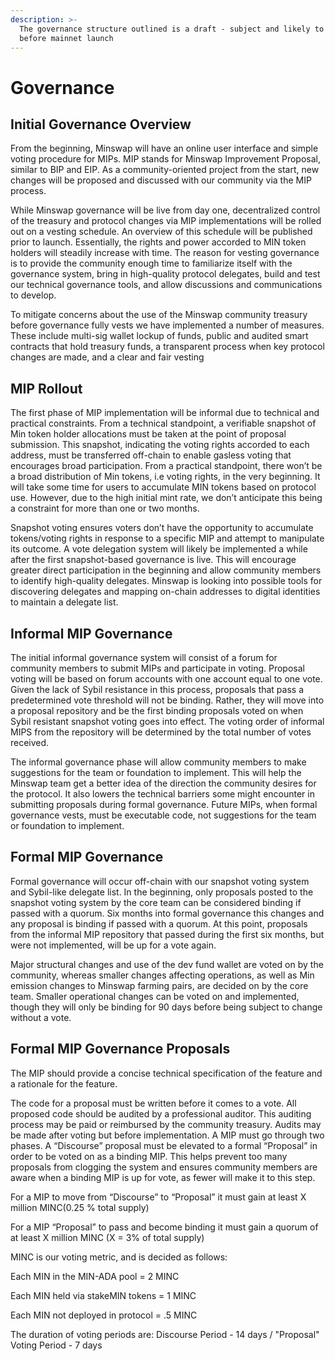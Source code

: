 ```yaml
---
description: >-
  The governance structure outlined is a draft - subject and likely to change
  before mainnet launch
---
```


# Governance

## Initial Governance Overview

From the beginning, Minswap will have an online user interface and simple voting procedure for MIPs. MIP stands for Minswap Improvement Proposal, similar to BIP and EIP. As a community-oriented project from the start, new changes will be proposed and discussed with our community via the MIP process.

While Minswap governance will be live from day one, decentralized control of the treasury and protocol changes via MIP implementations will be rolled out on a vesting schedule. An overview of this schedule will be published prior to launch. Essentially, the rights and power accorded to MIN token holders will steadily increase with time. The reason for vesting governance is to provide the community enough time to familiarize itself with the governance system, bring in high-quality protocol delegates, build and test our technical governance tools, and allow discussions and communications to develop.

To mitigate concerns about the use of the Minswap community treasury before governance fully vests we have implemented a number of measures. These include multi-sig wallet lockup of funds, public and audited smart contracts that hold treasury funds, a transparent process when key protocol changes are made, and a clear and fair vesting

## MIP Rollout

The first phase of MIP implementation will be informal due to technical and practical constraints. From a technical standpoint, a verifiable snapshot of Min token holder allocations must be taken at the point of proposal submission. This snapshot, indicating the voting rights accorded to each address, must be transferred off-chain to enable gasless voting that encourages broad participation. From a practical standpoint, there won’t be a broad distribution of Min tokens, i.e voting rights, in the very beginning. It will take some time for users to accumulate MIN tokens based on protocol use. However, due to the high initial mint rate, we don’t anticipate this being a constraint for more than one or two months.

Snapshot voting ensures voters don’t have the opportunity to accumulate tokens/voting rights in response to a specific MIP and attempt to manipulate its outcome. A vote delegation system will likely be implemented a while after the first snapshot-based governance is live. This will encourage greater direct participation in the beginning and allow community members to identify high-quality delegates. Minswap is looking into possible tools for discovering delegates and mapping on-chain addresses to digital identities to maintain a delegate list.

## Informal MIP Governance

The initial informal governance system will consist of a forum for community members to submit MIPs and participate in voting. Proposal voting will be based on forum accounts with one account equal to one vote. Given the lack of Sybil resistance in this process, proposals that pass a predetermined vote threshold will not be binding. Rather, they will move into a proposal repository and be the first binding proposals voted on when Sybil resistant snapshot voting goes into effect. The voting order of informal MIPS from the repository will be determined by the total number of votes received.

The informal governance phase will allow community members to make suggestions for the team or foundation to implement. This will help the Minswap team get a better idea of the direction the community desires for the protocol. It also lowers the technical barriers some might encounter in submitting proposals during formal governance. Future MIPs, when formal governance vests, must be executable code, not suggestions for the team or foundation to implement.

## Formal MIP Governance

Formal governance will occur off-chain with our snapshot voting system and Sybil-like delegate list. In the beginning, only proposals posted to the snapshot voting system by the core team can be considered binding if passed with a quorum. Six months into formal governance this changes and any proposal is binding if passed with a quorum. At this point, proposals from the informal MIP repository that passed during the first six months, but were not implemented, will be up for a vote again.

Major structural changes and use of the dev fund wallet are voted on by the community, whereas smaller changes affecting operations, as well as Min emission changes to Minswap farming pairs, are decided on by the core team. Smaller operational changes can be voted on and implemented, though they will only be binding for 90 days before being subject to change without a vote.

## Formal MIP Governance Proposals

The MIP should provide a concise technical specification of the feature and a rationale for the feature.

The code for a proposal must be written before it comes to a vote. All proposed code should be audited by a professional auditor. This auditing process may be paid or reimbursed by the community treasury. Audits may be made after voting but before implementation. A MIP must go through two phases. A “Discourse” proposal must be elevated to a formal “Proposal” in order to be voted on as a binding MIP. This helps prevent too many proposals from clogging the system and ensures community members are aware when a binding MIP is up for vote, as fewer will make it to this step.

For a MIP to move from “Discourse” to “Proposal” it must gain at least X million MINC\(0.25 % total supply\)

For a MIP “Proposal” to pass and become binding it must gain a quorum of at least X million MINC \(X = 3% of total supply\)

MINC is our voting metric, and is decided as follows:

Each MIN in the MIN-ADA pool = 2 MINC

Each MIN held via stakeMIN tokens = 1 MINC

Each MIN not deployed in protocol = .5 MINC

The duration of voting periods are: Discourse Period - 14 days / "Proposal" Voting Period - 7 days

